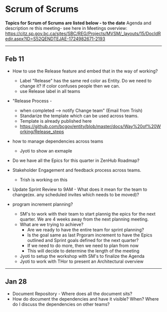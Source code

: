 # Scrum of Scrums 
**Topics for Scrum of Scrums are listed below - to the date**
Agenda and description re this meeting- see here in Meetings overview:
https://citz.sp.gov.bc.ca/sites/SBC/REG/Projects/MVSM/_layouts/15/DocIdRedir.aspx?ID=S52QENDTEJAE-1724982671-2193 


---
Feb 11
----
- How to use the Release feature and embed that in the way of working? 
  - Label "Release" has the same red color as Entity. Do we need to change it? If color confuses people then we can.
  - use Release label in all teams
- "Release Process - 
   - when completed --> notify Change team" (Email from Trish) 
   - Standarize the template which can be used across teams.
   - Template is already published here
    - https://github.com/bcgov/entity/blob/master/docs/Way%20of%20Working/Release_steps 
- how to manage dependencies across teams 
  - Jyoti to show an exmaple
- Do we have all the Epics for this quarter in ZenHub Roadmap?
- Stakeholder Engagement and feedback process across teams.
  - Trish is working on this
- Update Sprint Review to 9AM - What does it mean for the team to change(ex. any scheduled invites which needs to be moved)?
- program increment planning?
  
  - SM's to work with their team to start plannig the epics for the next quarter. We are 4 weeks away from the next planning meeting.
   - What are we trying to achieve? 
      - Are we ready to have the entire team for sprint planning?
      - Is the goal same as last Prgoram increment to have the Epics outlined and Sprint goals defined for the next quarter?
      - If we need to do more, then we need to plan from now
      - This will decide to determine the length of the meeting
   - Jyoti to setup the workshop with SM's to finalize the Agenda
   - Jyoti to work with THor to present an Architectural overview
   

---
Jan 28
----
- Document Repository - Where does all the document sits?
- How do document the dependencies and have it visible? When? Where do I discuss the dependencies on other teams?

